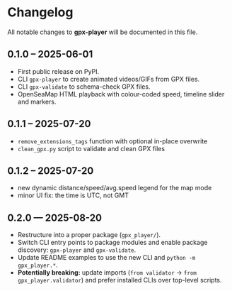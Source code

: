 # Changelog
All notable changes to **gpx-player** will be documented in this file.

## 0.1.0 – 2025-06-01
* First public release on PyPI.
* CLI `gpx-player` to create animated videos/GIFs from GPX files.
* CLI `gpx-validate` to schema-check GPX files.
* OpenSeaMap HTML playback with colour-coded speed, timeline slider and markers.

## 0.1.1 – 2025-07-20
* `remove_extensions_tags` function with optional in-place overwrite
* `clean_gpx.py` script to validate and clean GPX files

## 0.1.2 – 2025-07-20
* new dynamic distance/speed/avg.speed legend for the map mode
* minor UI fix: the time is UTC, not GMT

## 0.2.0 — 2025-08-20
* Restructure into a proper package (`gpx_player/`).
* Switch CLI entry points to package modules and enable package discovery: `gpx-player` and `gpx-validate`.
* Update README examples to use the new CLI and `python -m gpx_player.*`.
* **Potentially breaking:** update imports (`from validator` → `from gpx_player.validator`) and prefer installed CLIs over top-level scripts.